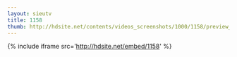 ```yaml
---
layout: sieutv
title: 1158
thumb: http://hdsite.net/contents/videos_screenshots/1000/1158/preview_360p.mp4.jpg
---
```

{% include iframe src='http://hdsite.net/embed/1158' %}
 
